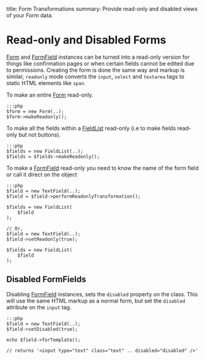 title: Form Transformations
summary: Provide read-only and disabled views of your Form data.

# Read-only and Disabled Forms

[Form](api:SilverStripe\Forms\Form) and [FormField](api:SilverStripe\Forms\FormField) instances can be turned into a read-only version for things like confirmation pages or 
when certain fields cannot be edited due to permissions. Creating the form is done the same way and markup is similar, 
`readonly` mode converts the `input`, `select` and `textarea` tags to static HTML elements like `span`.

To make an entire [Form](api:SilverStripe\Forms\Form) read-only.

	:::php
	$form = new Form(..);
	$form->makeReadonly();


To make all the fields within a [FieldList](api:SilverStripe\Forms\FieldList) read-only (i.e to make fields read-only but not buttons).

	:::php
	$fields = new FieldList(..);
	$fields = $fields->makeReadonly();


To make a [FormField](api:SilverStripe\Forms\FormField) read-only you need to know the name of the form field or call it direct on the object

	:::php
	$field = new TextField(..);
	$field = $field->performReadonlyTransformation();

	$fields = new FieldList(
		$field
	);

	// Or,
	$field = new TextField(..);
	$field->setReadonly(true);

	$fields = new FieldList(
		$field
	);

## Disabled FormFields

Disabling [FormField](api:SilverStripe\Forms\FormField) instances, sets the `disabled` property on the class. This will use the same HTML markup as 
a normal form, but set the `disabled` attribute on the `input` tag.

	:::php
	$field = new TextField(..);
	$field->setDisabled(true);

	echo $field->forTemplate();

	// returns '<input type="text" class="text" .. disabled="disabled" />'